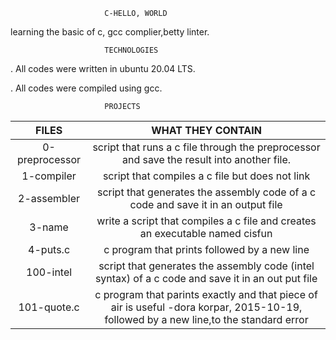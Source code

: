                          C-HELLO, WORLD
learning the basic of c, gcc complier,betty linter.

                         TECHNOLOGIES
. All codes were written in ubuntu 20.04 LTS.

. All codes were compiled using gcc.


                         PROJECTS
| FILES | WHAT THEY CONTAIN |
| :--:  | :---------------: |
| 0-preprocessor | script that runs a c file through the preprocessor and save the result into another file. |
| 1-compiler | script that compiles a c file but does not link |
| 2-assembler | script that generates the assembly code of a c code and save it in an output file |
| 3-name | write a script that compiles a c file and creates an executable named cisfun |
| 4-puts.c | c program that prints followed by a new line | | 6-size.c | write a c program that prints the size of various types on the computer it is compiled and run on |
| 100-intel | script that generates the assembly code (intel syntax) of a c code and save it in an out put file |
| 101-quote.c | c program that parints exactly and that piece of air is useful -dora korpar, 2015-10-19, followed by a new line,to the standard error |

